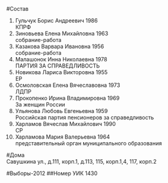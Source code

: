 #Состав
1. Гульчук Борис Андреевич 1986   
    КПРФ
2. Зиновьева Елена Михайловна 1963   
    собрание-работа
3. Казакова Варвара Ивановна 1956   
    собрание-работа
4. Малашонок Инна Николаевна 1978   
    ПАРТИЯ ЗА СПРАВЕДЛИВОСТЬ
5. Новикова Лариса Викторовна 1955   
    ЕР
6. Осмоловская Елена Вячеславовна 1973   
    ЛДПР
7. Прокопенко Ирина Владимировна 1969   
    За женщин России
8. Ульянова Любовь Евгеньевна 1959   
    Российская партия пенсионеров за справедливость
9. Харламов Вячеслав Михайлович 1990   
    СР
10. Харламова Мария Валерьевна 1964   
    представительный орган муниципального образования

#Дома  
Савушкина ул., д.111, корп.1, д.113, 115, корп.1,4, 117, корп.2

#Выборы-2012
##Номер УИК
1430
